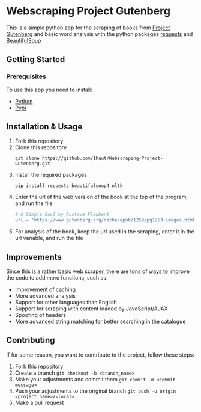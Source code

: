 # Webscraping Project Gutenberg

This is a simple python app for the scraping of books from [Project Gutenberg](https://www.gutenberg.org/) and basic word analysis with the python packages [requests](https://requests.readthedocs.io/en/latest/) and [BeautifulSoup](https://www.crummy.com/software/BeautifulSoup/bs4/doc/)

## Getting Started

### Prerequisites
To use this app you need to install:
- [Python](https://www.python.org/downloads/)
- [Pypi](https://pypi.org/)

## Installation & Usage
1. Fork this repository
2. Clone this repository
   ```
   git clone https://github.com/1haut/Webscraping-Project-Gutenberg.git
   ```
3. Install the required packages
   ```
   pip install requests beautifulsoup4 nltk
   ```
4. Enter the url of the web version of the book at the top of the program, and run the file
   ```python
   # A Simple Soul by Gustave Flaubert
   url = 'https://www.gutenberg.org/cache/epub/1253/pg1253-images.html'
   ```
5. For analysis of the book, keep the url used in the scraping, enter it in the url variable, and run the file

## Improvements
Since this is a rather basic web scraper, there are tons of ways to improve the code to add more functions, such as:
- Improvement of caching
- More advanced analysis
- Support for other languages than English
- Support for scraping with content loaded by JavaScript/AJAX
- Spoofing of headers
- More advanced string matching for better searching in the catalogue 

## Contributing
If for some reason, you want to contribute to the project, follow these steps:
1. Fork this repository
2. Create a branch `git checkout -b <branch_name>`
3. Make your adjustments and commit them `git commit -m <commit message>`
4. Push your adjustments to the original branch `git push -u origin <project_name>/<local>`
5. Make a pull request
